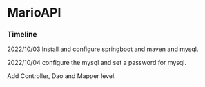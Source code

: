 # MarioAPI

### Timeline
2022/10/03
Install and configure springboot and maven and mysql.

2022/10/04
configure the mysql and set a password for mysql.

Add Controller, Dao and Mapper level.


